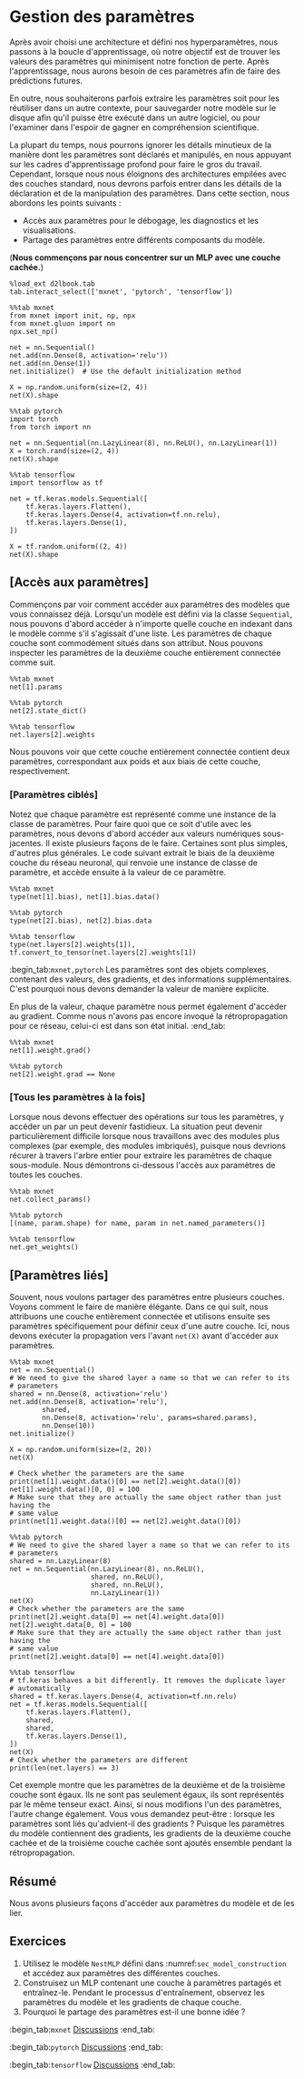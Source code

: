 # Gestion des paramètres

Après avoir choisi une architecture
et défini nos hyperparamètres,
nous passons à la boucle d'apprentissage,
où notre objectif est de trouver les valeurs des paramètres
qui minimisent notre fonction de perte.
Après l'apprentissage, nous aurons besoin de ces paramètres
afin de faire des prédictions futures.

En outre, nous souhaiterons parfois
extraire les paramètres
soit pour les réutiliser dans un autre contexte,
pour sauvegarder notre modèle sur le disque afin qu'il puisse être exécuté dans un autre logiciel,
ou pour l'examiner dans l'espoir de
gagner en compréhension scientifique.

La plupart du temps, nous pourrons
ignorer les détails minutieux
de la manière dont les paramètres sont déclarés
et manipulés, en nous appuyant sur les cadres d'apprentissage profond
pour faire le gros du travail.
Cependant, lorsque nous nous éloignons des architectures empilées
avec des couches standard,
nous devrons parfois entrer dans les détails
de la déclaration et de la manipulation des paramètres.
Dans cette section, nous abordons les points suivants :

* Accès aux paramètres pour le débogage, les diagnostics et les visualisations.
* Partage des paramètres entre différents composants du modèle.

(**Nous commençons par nous concentrer sur un MLP avec une couche cachée.**)

```{.python .input}
%load_ext d2lbook.tab
tab.interact_select(['mxnet', 'pytorch', 'tensorflow'])
```

```{.python .input}
%%tab mxnet
from mxnet import init, np, npx
from mxnet.gluon import nn
npx.set_np()

net = nn.Sequential()
net.add(nn.Dense(8, activation='relu'))
net.add(nn.Dense(1))
net.initialize()  # Use the default initialization method

X = np.random.uniform(size=(2, 4))
net(X).shape
```

```{.python .input}
%%tab pytorch
import torch
from torch import nn

net = nn.Sequential(nn.LazyLinear(8), nn.ReLU(), nn.LazyLinear(1))
X = torch.rand(size=(2, 4))
net(X).shape
```

```{.python .input}
%%tab tensorflow
import tensorflow as tf

net = tf.keras.models.Sequential([
    tf.keras.layers.Flatten(),
    tf.keras.layers.Dense(4, activation=tf.nn.relu),
    tf.keras.layers.Dense(1),
])

X = tf.random.uniform((2, 4))
net(X).shape
```

## [**Accès aux paramètres**]

Commençons par voir comment accéder aux paramètres
des modèles que vous connaissez déjà.
Lorsqu'un modèle est défini via la classe `Sequential`,
nous pouvons d'abord accéder à n'importe quelle couche en indexant
dans le modèle comme s'il s'agissait d'une liste.
Les paramètres de chaque couche sont commodément situés
dans son attribut.
Nous pouvons inspecter les paramètres de la deuxième couche entièrement connectée comme suit.

```{.python .input}
%%tab mxnet
net[1].params
```

```{.python .input}
%%tab pytorch
net[2].state_dict()
```

```{.python .input}
%%tab tensorflow
net.layers[2].weights
```

Nous pouvons voir que cette couche entièrement connectée
contient deux paramètres,
correspondant aux poids et aux biais de cette couche,
respectivement.


### [**Paramètres ciblés**]

Notez que chaque paramètre est représenté
comme une instance de la classe de paramètres.
Pour faire quoi que ce soit d'utile avec les paramètres,
nous devons d'abord accéder aux valeurs numériques sous-jacentes.
Il existe plusieurs façons de le faire.
Certaines sont plus simples, d'autres plus générales.
Le code suivant extrait le biais
de la deuxième couche du réseau neuronal, qui renvoie une instance de classe de paramètre, et
accède ensuite à la valeur de ce paramètre.

```{.python .input}
%%tab mxnet
type(net[1].bias), net[1].bias.data()
```

```{.python .input}
%%tab pytorch
type(net[2].bias), net[2].bias.data
```

```{.python .input}
%%tab tensorflow
type(net.layers[2].weights[1]), tf.convert_to_tensor(net.layers[2].weights[1])
```

:begin_tab:`mxnet,pytorch`
Les paramètres sont des objets complexes,
contenant des valeurs, des gradients,
et des informations supplémentaires.
C'est pourquoi nous devons demander la valeur de manière explicite.

En plus de la valeur, chaque paramètre nous permet également d'accéder au gradient. Comme nous n'avons pas encore invoqué la rétropropagation pour ce réseau, celui-ci est dans son état initial.
:end_tab:

```{.python .input}
%%tab mxnet
net[1].weight.grad()
```

```{.python .input}
%%tab pytorch
net[2].weight.grad == None
```

### [**Tous les paramètres à la fois**]

Lorsque nous devons effectuer des opérations sur tous les paramètres,
y accéder un par un peut devenir fastidieux.
La situation peut devenir particulièrement difficile
lorsque nous travaillons avec des modules plus complexes (par exemple, des modules imbriqués),
puisque nous devrions récurer
à travers l'arbre entier pour extraire
les paramètres de chaque sous-module. Nous démontrons ci-dessous l'accès aux paramètres de toutes les couches.

```{.python .input}
%%tab mxnet
net.collect_params()
```

```{.python .input}
%%tab pytorch
[(name, param.shape) for name, param in net.named_parameters()]
```

```{.python .input}
%%tab tensorflow
net.get_weights()
```

## [**Paramètres liés**]

Souvent, nous voulons partager des paramètres entre plusieurs couches.
Voyons comment le faire de manière élégante.
Dans ce qui suit, nous attribuons une couche entièrement connectée
et utilisons ensuite ses paramètres spécifiquement
pour définir ceux d'une autre couche.
Ici, nous devons exécuter la propagation vers l'avant
`net(X)` avant d'accéder aux paramètres.

```{.python .input}
%%tab mxnet
net = nn.Sequential()
# We need to give the shared layer a name so that we can refer to its
# parameters
shared = nn.Dense(8, activation='relu')
net.add(nn.Dense(8, activation='relu'),
        shared,
        nn.Dense(8, activation='relu', params=shared.params),
        nn.Dense(10))
net.initialize()

X = np.random.uniform(size=(2, 20))
net(X)

# Check whether the parameters are the same
print(net[1].weight.data()[0] == net[2].weight.data()[0])
net[1].weight.data()[0, 0] = 100
# Make sure that they are actually the same object rather than just having the
# same value
print(net[1].weight.data()[0] == net[2].weight.data()[0])
```

```{.python .input}
%%tab pytorch
# We need to give the shared layer a name so that we can refer to its
# parameters
shared = nn.LazyLinear(8)
net = nn.Sequential(nn.LazyLinear(8), nn.ReLU(),
                    shared, nn.ReLU(),
                    shared, nn.ReLU(),
                    nn.LazyLinear(1))
net(X)
# Check whether the parameters are the same
print(net[2].weight.data[0] == net[4].weight.data[0])
net[2].weight.data[0, 0] = 100
# Make sure that they are actually the same object rather than just having the
# same value
print(net[2].weight.data[0] == net[4].weight.data[0])
```

```{.python .input}
%%tab tensorflow
# tf.keras behaves a bit differently. It removes the duplicate layer
# automatically
shared = tf.keras.layers.Dense(4, activation=tf.nn.relu)
net = tf.keras.models.Sequential([
    tf.keras.layers.Flatten(),
    shared,
    shared,
    tf.keras.layers.Dense(1),
])
net(X)
# Check whether the parameters are different
print(len(net.layers) == 3)
```

Cet exemple montre que les paramètres
de la deuxième et de la troisième couche sont égaux.
Ils ne sont pas seulement égaux, ils sont
représentés par le même tenseur exact.
Ainsi, si nous modifions l'un des paramètres,
l'autre change également.
Vous vous demandez peut-être :
lorsque les paramètres sont liés
qu'advient-il des gradients ?
Puisque les paramètres du modèle contiennent des gradients,
les gradients de la deuxième couche cachée
et de la troisième couche cachée sont ajoutés ensemble
pendant la rétropropagation.

## Résumé

Nous avons plusieurs façons d'accéder aux paramètres du modèle et de les lier.


## Exercices

1. Utilisez le modèle `NestMLP` défini dans :numref:`sec_model_construction` et accédez aux paramètres des différentes couches.
1. Construisez un MLP contenant une couche à paramètres partagés et entraînez-le. Pendant le processus d'entraînement, observez les paramètres du modèle et les gradients de chaque couche.
1. Pourquoi le partage des paramètres est-il une bonne idée ?

:begin_tab:`mxnet`
[Discussions](https://discuss.d2l.ai/t/56)
:end_tab:

:begin_tab:`pytorch`
[Discussions](https://discuss.d2l.ai/t/57)
:end_tab:

:begin_tab:`tensorflow`
[Discussions](https://discuss.d2l.ai/t/269)
:end_tab:
